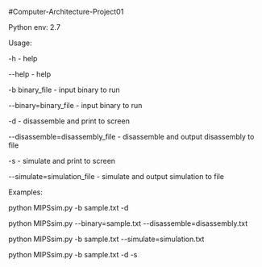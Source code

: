 #Computer-Architecture-Project01

Python env: 2.7

Usage:

-h - help

--help - help

-b binary_file - input binary to run

--binary=binary_file - input binary to run

-d - disassemble and print to screen

--disassemble=disassembly_file - disassemble and output disassembly to file

-s - simulate and print to screen

--simulate=simulation_file - simulate and output simulation to file

Examples:

python MIPSsim.py -b sample.txt -d

python MIPSsim.py --binary=sample.txt --disassemble=disassembly.txt

python MIPSsim.py -b sample.txt --simulate=simulation.txt

python MIPSsim.py -b sample.txt -d -s